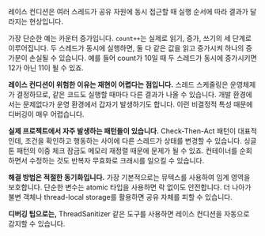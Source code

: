 
레이스 컨디션은 여러 스레드가 공유 자원에 동시 접근할 때 실행 순서에 따라 결과가 달라지는 현상입니다.

가장 단순한 예는 카운터 증가입니다. `count++`는 실제로 읽기, 증가, 쓰기의 세 단계로 이루어집니다. 두 스레드가 동시에 실행하면, 둘 다 같은 값을 읽고 증가시켜 하나의 증가분이 손실될 수 있습니다. 예를 들어 count가 10일 때 두 스레드가 동시에 증가시키면 12가 아닌 11이 될 수 있죠.

**레이스 컨디션이 위험한 이유는 재현이 어렵다는 점입니다.** 스레드 스케줄링은 운영체제가 결정하므로, 같은 코드도 실행할 때마다 다른 결과가 나올 수 있습니다. 개발 환경에서는 문제없다가 운영 환경에서 갑자기 발생하기도 합니다. 이런 비결정적 특성 때문에 디버깅이 매우 어렵습니다.

**실제 프로젝트에서 자주 발생하는 패턴들이 있습니다.** Check-Then-Act 패턴이 대표적인데, 조건을 확인하고 행동하는 사이에 다른 스레드가 상태를 변경할 수 있습니다. 싱글톤 패턴의 이중 체크 잠금도 메모리 재정렬 때문에 문제가 될 수 있죠. 컨테이너를 순회하면서 수정하는 것도 반복자 무효화로 크래시를 일으킬 수 있습니다.

**해결 방법은 적절한 동기화입니다.** 가장 기본적으로는 뮤텍스를 사용하여 임계 영역을 보호합니다. 단순한 변수는 atomic 타입을 사용하면 락 없이도 안전합니다. 더 나아가 불변 객체나 thread-local storage를 활용하면 공유 자체를 피할 수 있습니다.

**디버깅 팁으로는,** ThreadSanitizer 같은 도구를 사용하면 레이스 컨디션을 자동으로 감지할 수 있습니다.